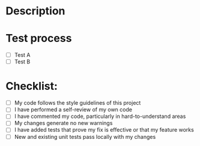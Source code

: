 # Description
<!--
Please include a summary of the change and which issue is fixed. Please also include relevant motivation and context. List any dependencies that are required for this change.
-->

# Test process
<!--
Please describe the tests that you ran to verify your changes. Provide instructions so we can reproduce. Please also list any relevant details for your test configuration.
-->

- [ ] Test A
- [ ] Test B

# Checklist:
<!--
Ensure your pull request meets all the requirements for merging. Place an `x` in each box to indicate that your pull request meets that requirement.
-->
- [ ] My code follows the style guidelines of this project
- [ ] I have performed a self-review of my own code
- [ ] I have commented my code, particularly in hard-to-understand areas
- [ ] My changes generate no new warnings
- [ ] I have added tests that prove my fix is effective or that my feature works
- [ ] New and existing unit tests pass locally with my changes
